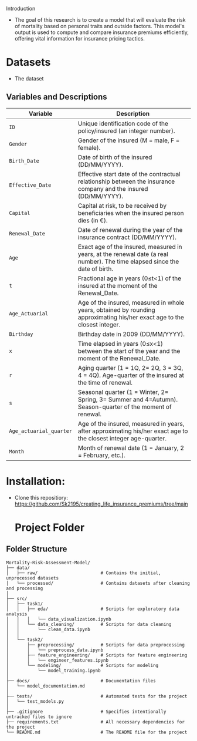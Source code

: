 Introduction
- The goal of this research is to create a model that will evaluate the risk of mortality based on personal traits and outside factors. This model's output is used to compute and compare insurance premiums efficiently, offering vital information for insurance pricing tactics.

# Datasets
- The dataset
  
## Variables and Descriptions

| Variable            | Description                                                                                                           |
|---------------------|-----------------------------------------------------------------------------------------------------------------------|
| `ID`                | Unique identification code of the policy/insured (an integer number).                                                 |
| `Gender`            | Gender of the insured (M = male, F = female).                                                                         |
| `Birth_Date`        | Date of birth of the insured (DD/MM/YYYY).                                                                             |
| `Effective_Date`    | Effective start date of the contractual relationship between the insurance company and the insured (DD/MM/YYYY).       |
| `Capital`           | Capital at risk, to be received by beneficiaries when the insured person dies (in €).                                  |
| `Renewal_Date`      | Date of renewal during the year of the insurance contract (DD/MM/YYYY).                                                |
| `Age`               | Exact age of the insured, measured in years, at the renewal date (a real number). The time elapsed since the date of birth. |
| `t`                 | Fractional age in years (0≤t<1) of the insured at the moment of the Renewal_Date.                                       |
| `Age_Actuarial`     | Age of the insured, measured in whole years, obtained by rounding approximating his/her exact age to the closest integer. |
| `Birthday`          | Birthday date in 2009 (DD/MM/YYYY).                                                                                    |
| `x`                 | Time elapsed in years (0≤x<1) between the start of the year and the moment of the Renewal_Date.                         |
| `r`                 | Aging quarter (1 = 1Q, 2= 2Q, 3 = 3Q, 4 = 4Q). Age-quarter of the insured at the time of renewal.                       |
| `s`                 | Seasonal quarter (1 = Winter, 2= Spring, 3= Summer and 4=Autumn). Season-quarter of the moment of renewal.             |
| `Age_actuarial_quarter` | Age of the insured, measured in years, after approximating his/her exact age to the closest integer age-quarter.     |
| `Month`             | Month of renewal date (1 = January, 2 = February, etc.).                                                               |

# Installation:
- Clone this repositiory: https://github.com/Sk2195/creating_life_insurance_premiums/tree/main

  # Project Folder
## Folder Structure
```
Mortality-Risk-Assessment-Model/
├── data/
│   ├── raw/                        # Contains the initial, unprocessed datasets
│   └── processed/                  # Contains datasets after cleaning and processing
│
├── src/
│   ├── task1/
│   │   ├── eda/                    # Scripts for exploratory data analysis
│   │   │   └── data_visualization.ipynb
│   │   └── data_cleaning/          # Scripts for data cleaning
│   │       └── clean_data.ipynb
│   │
│   └── task2/
│       ├── preprocessing/          # Scripts for data preprocessing
│       │   └── preprocess_data.ipynb
│       ├── feature_engineering/    # Scripts for feature engineering
│       │   └── engineer_features.ipynb
│       └── modeling/               # Scripts for modeling
│           └── model_training.ipynb
│
├── docs/                           # Documentation files
│   └── model_documentation.md
│
├── tests/                          # Automated tests for the project
│   └── test_models.py
│
├── .gitignore                      # Specifies intentionally untracked files to ignore
├── requirements.txt                # All necessary dependencies for the project
└── README.md                       # The README file for the project

